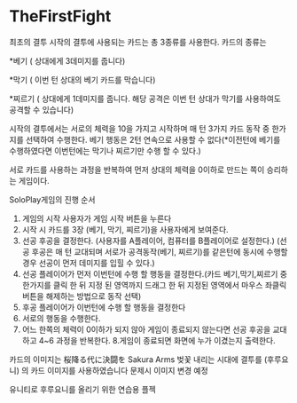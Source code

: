 # TheFirstFight
 최초의 결투
시작의 결투에 사용되는 카드는 총 3종류를 사용한다.
카드의 종류는

*베기 ( 상대에게 3데미지를 줍니다)

*막기 ( 이번 턴 상대의 베기 카드를 막습니다)

*찌르기 ( 상대에게 1데미지를 줍니다. 해당 공격은 이번 턴 상대가 막기를 사용하여도 공격할 수 있습니다)

시작의 결투에서는 서로의 체력을 10을 가지고 시작하며
매 턴 3가지 카드 동작 중 한가지를 선택하여 수행한다.
베기 행동은 2턴 연속으로 사용할 수 없다(*이전턴에 베기를 수행하였다면 이번턴에는 막기나 찌르기만 수행 할 수 있다.)

서로 카드를 사용하는 과정을 반복하여 먼저 상대의 체력을 0이하로 만드는 쪽이 승리하는 게임이다.

SoloPlay게임의 진행 순서
1. 게임의 시작
사용자가 게임 시작 버튼을 누른다
2. 시작 시 카드를 3장 (베기, 막기, 찌르기)을 사용자에게 보여준다.
3. 선공 후공을 결정한다. (사용자를 A플레이어, 컴퓨터를 B플레이어로 설정한다.) (선공 후공은 매 턴 교대되며 서로가 공격동작(베기, 찌르기)를 같은턴에 동시에 수행할 경우 선공이 먼저 데미지를 입힐 수 있다.)
4. 선공 플레이어가 먼저 이번턴에 수행 할 행동을 결정한다.(카드 베기,막기,찌르기 중 한가지를 클릭 한 뒤 지정 된 영역까지 드래그 한 뒤 지정된 영역에서 마우스 좌클릭버튼을 해제하는 방법으로 동작 선택)
5. 후공 플레이어가 이번턴에 수행 할 행동을 결정한다
6. 서로의 행동을 수행한다.
7. 어느 한쪽의 체력이 0이하가 되지 않아 게임이 종료되지 않는다면 선공 후공을 교대하고 4~6 과정을 반복한다.
8.게임이 종료되면 화면에 누가 이겼는지 출력한다.

카드의 이미지는
桜降る代に決闘を
Sakura Arms
벚꽃 내리는 시대에 결투를 (후루요니)
의 카드 이미지를 사용하였습니다 문제시 이미지 변경 예정

유니티로 후루요니를 올리기 위한 연습용 플젝
